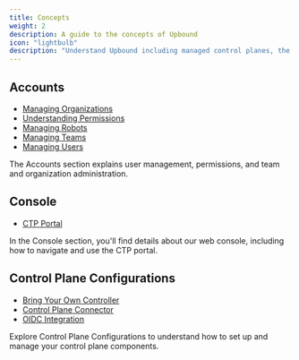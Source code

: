 ```yaml
---
title: Concepts
weight: 2
description: A guide to the concepts of Upbound
icon: "lightbulb"
description: "Understand Upbound including managed control planes, the Upbound Console and GitOps with Upbound."
---
```


## Accounts

- [Managing Organizations](accounts/organizations)
- [Understanding Permissions](accounts/permissions)
- [Managing Robots](accounts/robots)
- [Managing Teams](accounts/teams)
- [Managing Users](accounts/users)

The Accounts section explains user management, permissions, and team and organization administration.

## Console

- [CTP Portal](console/ctp-portal)

In the Console section, you'll find details about our web console, including how to navigate and use the CTP portal.

## Control Plane Configurations

- [Bring Your Own Controller](mcp/bring-your-own-controller)
- [Control Plane Connector](mcp/control-plane-connector)
- [OIDC Integration](mcp/oidc)

Explore Control Plane Configurations to understand how to set up and manage your control plane components.


